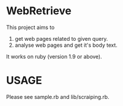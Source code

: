WebRetrieve
===========
This project aims to  
1. get web pages related to given query.  
2. analyse web pages and get it's body text.  

It works on ruby (version 1.9 or above).

USAGE
=====
Please see sample.rb and lib/scraiping.rb.
